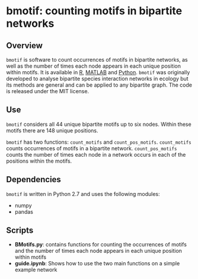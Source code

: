 # bmotif: counting motifs in bipartite networks

## Overview

`bmotif` is software to count occurrences of motifs in bipartite networks, as well as the number of times each node appears in each unique position within motifs. It is available in [R](https://github.com/SimmonsBI/bmotif), [MATLAB](https://github.com/SimmonsBI/bmotif-matlab) and [Python](https://github.com/SimmonsBI/bmotif-python). `bmotif` was originally developed to analyse bipartite species interaction networks in ecology but its methods are general and can be applied to any bipartite graph. The code is released under the MIT license.

## Use

`bmotif` considers all 44 unique bipartite motifs up to six nodes. Within these motifs there are 148 unique positions.

`bmotif` has two functions: `count_motifs` and `count_pos_motifs`. `count_motifs` counts occurrences of motifs in a bipartite network. `count_pos_motifs` counts the number of times each node in a network occurs in each of the positions within the motifs.

## Dependencies

`bmotif` is written in Python 2.7 and uses the following modules:
- numpy
- pandas

## Scripts
- **BMotifs.py**: contains functions for counting the occurrences of motifs and the number of times each node appears in each unique position within motifs
- **guide.ipynb**: Shows how to use the two main functions on a simple example network

